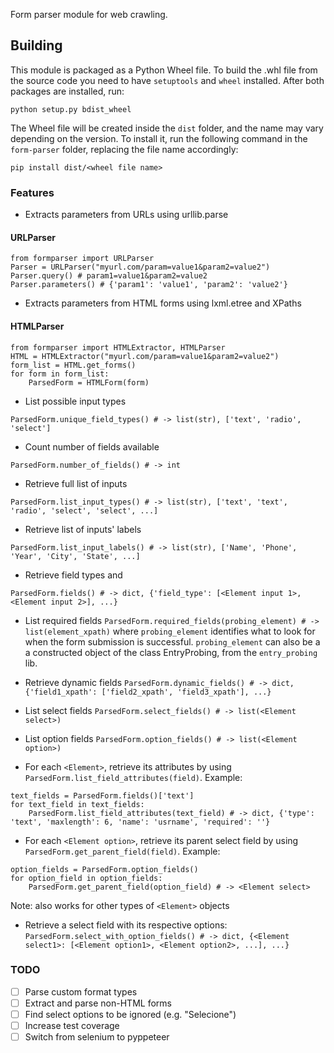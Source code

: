 Form parser module for web crawling. 

## Building

This module is packaged as a Python Wheel file. To build the .whl file from the
source code you need to have `setuptools` and `wheel` installed. After both
packages are installed, run:

```
python setup.py bdist_wheel
```

The Wheel file will be created inside the `dist` folder, and the name may vary
depending on the version. To install it, run the following command in the
`form-parser` folder, replacing the file name accordingly:

```
pip install dist/<wheel file name>
```
 
### Features
- Extracts parameters from URLs using urllib.parse

#### URLParser
```
from formparser import URLParser
Parser = URLParser("myurl.com/param=value1&param2=value2")
Parser.query() # param1=value1&param2=value2
Parser.parameters() # {'param1': 'value1', 'param2': 'value2'}
```

- Extracts parameters from HTML forms using lxml.etree and XPaths
#### HTMLParser
```
from formparser import HTMLExtractor, HTMLParser
HTML = HTMLExtractor("myurl.com/param=value1&param2=value2")
form_list = HTML.get_forms()
for form in form_list:
    ParsedForm = HTMLForm(form)
```
- List possible input types

```ParsedForm.unique_field_types() # -> list(str), ['text', 'radio', 'select']```
- Count number of fields available

```ParsedForm.number_of_fields() # -> int```

- Retrieve full list of inputs

```ParsedForm.list_input_types() # -> list(str), ['text', 'text', 'radio', 'select', 'select', ...]```
- Retrieve list of inputs' labels

```ParsedForm.list_input_labels() # -> list(str), ['Name', 'Phone', 'Year', 'City', 'State', ...]```
- Retrieve field types and <Element input>

```ParsedForm.fields() # -> dict, {'field_type': [<Element input 1>, <Element input 2>], ...}```

- List required fields
```ParsedForm.required_fields(probing_element) # -> list(element_xpath)``` 
where `probing_element` identifies what to look for when the form submission
 is successful. `probing_element` can also be a a constructed object of the
  class EntryProbing, from the `entry_probing` lib.

- Retrieve dynamic fields
```ParsedForm.dynamic_fields() # -> dict, {'field1_xpath': ['field2_xpath', 'field3_xpath'], ...}```

- List select fields
```ParsedForm.select_fields() # -> list(<Element select>)```

- List option fields
```ParsedForm.option_fields() # -> list(<Element option>)```

- For each ```<Element>```, retrieve its attributes by using ```ParsedForm.list_field_attributes(field)```. Example:

```
text_fields = ParsedForm.fields()['text']  
for text_field in text_fields:
    ParsedForm.list_field_attributes(text_field) # -> dict, {'type': 'text', 'maxlength': 6, 'name': 'usrname', 'required': ''}
``` 

- For each ```<Element option>```, retrieve its parent select field by using ```ParsedForm.get_parent_field(field)```. Example:

```
option_fields = ParsedForm.option_fields()  
for option_field in option_fields:
    ParsedForm.get_parent_field(option_field) # -> <Element select> 
``` 
Note: also works for other types of `<Element>` objects

- Retrieve a select field with its respective options:
```ParsedForm.select_with_option_fields() # -> dict, {<Element select1>: [<Element option1>, <Element option2>, ...], ...}```


### TODO
- [ ] Parse custom format types
- [ ] Extract and parse non-HTML forms
- [ ] Find select options to be ignored (e.g. "Selecione")
- [ ] Increase test coverage
- [ ] Switch from selenium to pyppeteer 
